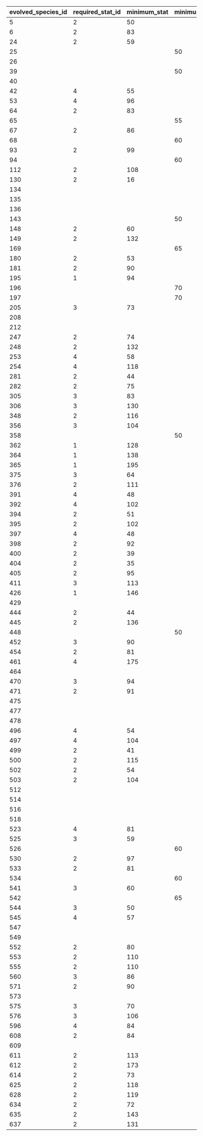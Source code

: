 | evolved_species_id | required_stat_id | minimum_stat | minimum_link | kingdom_id | warrior_gender_id | item_id | recruiting_ko_required |
|--------------------|------------------|--------------|--------------|------------|-------------------|---------|------------------------|
| 5                  | 2                | 50           |              |            |                   |         | 0                      |
| 6                  | 2                | 83           |              |            |                   |         | 0                      |
| 24                 | 2                | 59           |              |            |                   |         | 0                      |
| 25                 |                  |              | 50           |            |                   |         | 0                      |
| 26                 |                  |              |              |            |                   | 83      | 0                      |
| 39                 |                  |              | 50           |            |                   |         | 0                      |
| 40                 |                  |              |              |            |                   | 81      | 0                      |
| 42                 | 4                | 55           |              |            |                   |         | 0                      |
| 53                 | 4                | 96           |              |            |                   |         | 0                      |
| 64                 | 2                | 83           |              |            |                   |         | 0                      |
| 65                 |                  |              | 55           |            |                   |         | 1                      |
| 67                 | 2                | 86           |              |            |                   |         | 0                      |
| 68                 |                  |              | 60           |            |                   |         | 1                      |
| 93                 | 2                | 99           |              |            |                   |         | 0                      |
| 94                 |                  |              | 60           |            |                   |         | 1                      |
| 112                | 2                | 108          |              |            |                   |         | 0                      |
| 130                | 2                | 16           |              |            |                   |         | 0                      |
| 134                |                  |              |              |            |                   | 84      | 0                      |
| 135                |                  |              |              |            |                   | 83      | 0                      |
| 136                |                  |              |              |            |                   | 82      | 0                      |
| 143                |                  |              | 50           |            |                   |         | 0                      |
| 148                | 2                | 60           |              |            |                   |         | 0                      |
| 149                | 2                | 132          |              |            |                   |         | 0                      |
| 169                |                  |              | 65           |            |                   |         | 0                      |
| 180                | 2                | 53           |              |            |                   |         | 0                      |
| 181                | 2                | 90           |              |            |                   |         | 0                      |
| 195                | 1                | 94           |              |            |                   |         | 0                      |
| 196                |                  |              | 70           | 11         |                   |         | 0                      |
| 197                |                  |              | 70           | 16         |                   |         | 0                      |
| 205                | 3                | 73           |              |            |                   |         | 0                      |
| 208                |                  |              |              |            |                   | 210     | 1                      |
| 212                |                  |              |              |            |                   | 210     | 1                      |
| 247                | 2                | 74           |              |            |                   |         | 0                      |
| 248                | 2                | 132          |              |            |                   |         | 0                      |
| 253                | 4                | 58           |              |            |                   |         | 0                      |
| 254                | 4                | 118          |              |            |                   |         | 0                      |
| 281                | 2                | 44           |              |            |                   |         | 0                      |
| 282                | 2                | 75           |              |            |                   |         | 0                      |
| 305                | 3                | 83           |              |            |                   |         | 0                      |
| 306                | 3                | 130          |              |            |                   |         | 0                      |
| 348                | 2                | 116          |              |            |                   |         | 0                      |
| 356                | 3                | 104          |              |            |                   |         | 0                      |
| 358                |                  |              | 50           |            |                   |         | 0                      |
| 362                | 1                | 128          |              |            |                   |         | 0                      |
| 364                | 1                | 138          |              |            |                   |         | 0                      |
| 365                | 1                | 195          |              |            |                   |         | 0                      |
| 375                | 3                | 64           |              |            |                   |         | 0                      |
| 376                | 2                | 111          |              |            |                   |         | 0                      |
| 391                | 4                | 48           |              |            |                   |         | 0                      |
| 392                | 4                | 102          |              |            |                   |         | 0                      |
| 394                | 2                | 51           |              |            |                   |         | 0                      |
| 395                | 2                | 102          |              |            |                   |         | 0                      |
| 397                | 4                | 48           |              |            |                   |         | 0                      |
| 398                | 2                | 92           |              |            |                   |         | 0                      |
| 400                | 2                | 39           |              |            |                   |         | 0                      |
| 404                | 2                | 35           |              |            |                   |         | 0                      |
| 405                | 2                | 95           |              |            |                   |         | 0                      |
| 411                | 3                | 113          |              |            |                   |         | 0                      |
| 426                | 1                | 146          |              |            |                   |         | 0                      |
| 429                |                  |              |              |            |                   | 108     | 0                      |
| 444                | 2                | 44           |              |            |                   |         | 0                      |
| 445                | 2                | 136          |              |            |                   |         | 0                      |
| 448                |                  |              | 50           |            |                   |         | 0                      |
| 452                | 3                | 90           |              |            |                   |         | 0                      |
| 454                | 2                | 81           |              |            |                   |         | 0                      |
| 461                | 4                | 175          |              |            |                   | 303     | 0                      |
| 464                |                  |              |              |            |                   | 298     | 1                      |
| 470                | 3                | 94           |              | 5          |                   |         | 0                      |
| 471                | 2                | 91           |              | 6          |                   |         | 0                      |
| 475                |                  |              |              |            | 2                 | 109     | 0                      |
| 477                |                  |              |              |            |                   | 302     | 1                      |
| 478                |                  |              |              |            | 1                 | 109     | 0                      |
| 496                | 4                | 54           |              |            |                   |         | 0                      |
| 497                | 4                | 104          |              |            |                   |         | 0                      |
| 499                | 2                | 41           |              |            |                   |         | 0                      |
| 500                | 2                | 115          |              |            |                   |         | 0                      |
| 502                | 2                | 54           |              |            |                   |         | 0                      |
| 503                | 2                | 104          |              |            |                   |         | 0                      |
| 512                |                  |              |              |            |                   | 85      | 0                      |
| 514                |                  |              |              |            |                   | 82      | 0                      |
| 516                |                  |              |              |            |                   | 84      | 0                      |
| 518                |                  |              |              |            |                   | 81      | 0                      |
| 523                | 4                | 81           |              |            |                   |         | 0                      |
| 525                | 3                | 59           |              |            |                   |         | 0                      |
| 526                |                  |              | 60           |            |                   |         | 1                      |
| 530                | 2                | 97           |              |            |                   |         | 0                      |
| 533                | 2                | 81           |              |            |                   |         | 0                      |
| 534                |                  |              | 60           |            |                   |         | 1                      |
| 541                | 3                | 60           |              |            |                   |         | 0                      |
| 542                |                  |              | 65           |            |                   |         | 0                      |
| 544                | 3                | 50           |              |            |                   |         | 0                      |
| 545                | 4                | 57           |              |            |                   |         | 0                      |
| 547                |                  |              |              |            |                   | 80      | 0                      |
| 549                |                  |              |              |            |                   | 80      | 0                      |
| 552                | 2                | 80           |              |            |                   |         | 0                      |
| 553                | 2                | 110          |              |            |                   |         | 0                      |
| 555                | 2                | 110          |              |            |                   |         | 0                      |
| 560                | 3                | 86           |              |            |                   |         | 0                      |
| 571                | 2                | 90           |              |            |                   |         | 0                      |
| 573                |                  |              |              |            |                   | 107     | 0                      |
| 575                | 3                | 70           |              |            |                   |         | 0                      |
| 576                | 3                | 106          |              |            |                   |         | 0                      |
| 596                | 4                | 84           |              |            |                   |         | 0                      |
| 608                | 2                | 84           |              |            |                   |         | 0                      |
| 609                |                  |              |              |            |                   | 108     | 0                      |
| 611                | 2                | 113          |              |            |                   |         | 0                      |
| 612                | 2                | 173          |              |            |                   |         | 0                      |
| 614                | 2                | 73           |              |            |                   |         | 0                      |
| 625                | 2                | 118          |              |            |                   |         | 0                      |
| 628                | 2                | 119          |              |            |                   |         | 0                      |
| 634                | 2                | 72           |              |            |                   |         | 0                      |
| 635                | 2                | 143          |              |            |                   |         | 0                      |
| 637                | 2                | 131          |              |            |                   |         | 0                      |
